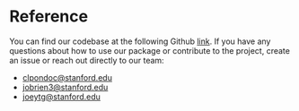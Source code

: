 # Reference

You can find our codebase at the following Github [link](https://github.com/cpondoc/wildfire). If you have any questions about how to use our package or contribute to the project, create an issue or reach out directly to our team:

- [clpondoc@stanford.edu](mailto:clpondoc@stanford.edu)
- [jobrien3@stanford.edu](mailto:jobrien3@stanford.edu)
- [joeytg@stanford.edu](mailto:joeytg@stanford.edu)
